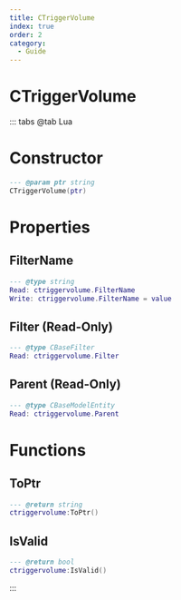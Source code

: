 ```yaml
---
title: CTriggerVolume
index: true
order: 2
category:
  - Guide
---
```


# CTriggerVolume

::: tabs
@tab Lua
# Constructor
```lua
--- @param ptr string
CTriggerVolume(ptr)
```
# Properties
## FilterName 
```lua
--- @type string
Read: ctriggervolume.FilterName
Write: ctriggervolume.FilterName = value
```
## Filter (Read-Only)
```lua
--- @type CBaseFilter
Read: ctriggervolume.Filter
```
## Parent (Read-Only)
```lua
--- @type CBaseModelEntity
Read: ctriggervolume.Parent
```
# Functions
## ToPtr
```lua
--- @return string
ctriggervolume:ToPtr()
```
## IsValid
```lua
--- @return bool
ctriggervolume:IsValid()
```

:::